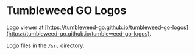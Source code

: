 # Tumbleweed GO Logos

Logo viewer at [https://tumbleweed-go.github.io/tumbleweed-go-logos](https://tumbleweed-go.github.io/tumbleweed-go-logos).

Logo files in the [`/src`](https://github.com/tumbleweed-go/tumbleweed-go-logos/tree/master/src) directory.
